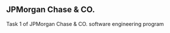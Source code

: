 JPMorgan Chase & CO.
----------------------------------------------------------------------------------------------------------------------------
Task 1 of JPMorgan Chase & CO. software engineering program
